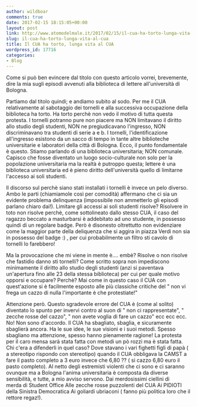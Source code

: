 ```yaml
---
author: wildboar
comments: true
date: 2017-02-15 18:15:05+00:00
layout: post
link: http://www.atomodelmale.it/2017/02/15/il-cua-ha-torto-lunga-vita-al-cua/
slug: il-cua-ha-torto-lunga-vita-al-cua
title: Il CUA ha torto, lunga vita al CUA
wordpress_id: 17716
categories:
- Blog
---
```


Come si può ben evincere dal titolo con questo articolo vorrei, brevemente, dire la mia sugli episodi avvenuti alla biblioteca di lettere all'università di Bologna.

Partiamo dal titolo quindi; e andiamo subito al sodo.
Per me il CUA relativamente al sabotaggio dei tornelli e alla successiva occupazione della biblioteca ha torto.
Ha torto perchè non vedo il motivo di tutta questa protesta. I tornelli potranno pure non piacere ma NON limitavano il diritto allo studio degli studenti, NON ne pregiudicavano l'ingresso, NON discriminavano tra studenti di serie a e b.
I tornelli, l'identificazione all'ingresso esistono da un sacco di tempo in tante altre biblioteche universitarie e laboratori della città di Bologna.
Ecco, il punto fondamentale è questo. Stiamo parlando di una biblioteca universitaria; NON comunale. Capisco che fosse diventato un luogo socio-culturale non solo per la popolazione universitaria ma la realtà è putroppo questa; lettere è una biblioteca universitaria ed è pieno diritto dell'università quello di limitarne l'accesso ai soli studenti.



Il discorso sul perchè siano stati installati i tornelli è invece un pelo diverso. Ambo le parti (chiamiamole così per comodità) affermano che ci sia un evidente problema delinquenza (impossibile non ammetterlo gli episodi parlano chiaro dai!).
Limitare gli accessi ai soli studenti risolve?
Risolvere in toto non risolve perchè, come sottolineato dallo stesso CUA, il caso del ragazzo beccato a masturbarsi è addebitato ad uno studente, in possesso quindi di un regolare badge. Però è disonesto oltrettutto non evidenziare come la maggior parte della deliquenza che si aggira in piazza Verdi non sia in possesso del badge :) , per cui probabilmente un filtro sti cavolo di tornelli lo farebbero!

Ma la provocazione che mi viene in mente è.... embè? Risolve o non risolve che fastidio danno sti tornelli? Come scritto sopra non impediscono minimamente il diritto allo studio degli studenti (anzi si paventava un'apertura fino alle 23 della stessa biblioteca) per cui per quale motivo opporsi e occupare? Perchè? Mai come in questo caso il CUA con quest'azione si è facilmente esposto alle più classiche critiche del " non vi frega un cazzo di nulla l'importante è che protestiate!"

Attenzione però.
Questo sgradevole errore del CUA è (come al solito) diventato lo spunto per invervi contro al suon di " non ci rappresentate", " zecche rosse del cazzo", " non avete voglia di fare un cazzo" ecc ecc ecc.
No!
Non sono d'accordo.
Il CUA ha sbagliato, sbaglia, e sicuramente sbaglierà ancora. Ha le sue idee, le sue visioni e i suoi metodi.
Spesso sbagliano ma attenzione, spesso hanno pienamente ragione!
La protesta per il caro mensa sarà stata fatta con metodi un pò rozzi ma è stata fatta. Chi c'era a difenderli in quel caso? Dove stavano i vari fighetti figli di papà ( a stereotipo rispondo con stereotipo) quando il CUA obbligava la CAMST a fare il pasto completo a 3 euro invece che 6,80 ?? ( si cazzo 6,80 euro il pasto completo).
Al netto degli estremisti violenti che ci sono e ci saranno ovunque ma a Bologna l'anima universitaria è composta da diverse sensibilità, e tutte, a mio avviso servono.
Dai merdosissimi ciellini di merda di Student Office
Alle zecche rosse puzzolenti del CUA
Ai PIDIOTI della Sinistra Democratica
Ai goliardi ubriaconi ( fanno più politica loro che il rettore regaz!).
